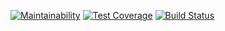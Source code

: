 [![Maintainability](https://api.codeclimate.com/v1/badges/0d2350ca73a0116aed33/maintainability)](https://codeclimate.com/github/ewwwgeny/project-lvl2-s413/maintainability)
[![Test Coverage](https://api.codeclimate.com/v1/badges/0d2350ca73a0116aed33/test_coverage)](https://codeclimate.com/github/ewwwgeny/project-lvl2-s413/test_coverage)
[![Build Status](https://travis-ci.org/ewwwgeny/project-lvl2-s413.svg?branch=master)](https://travis-ci.org/ewwwgeny/project-lvl2-s413)
